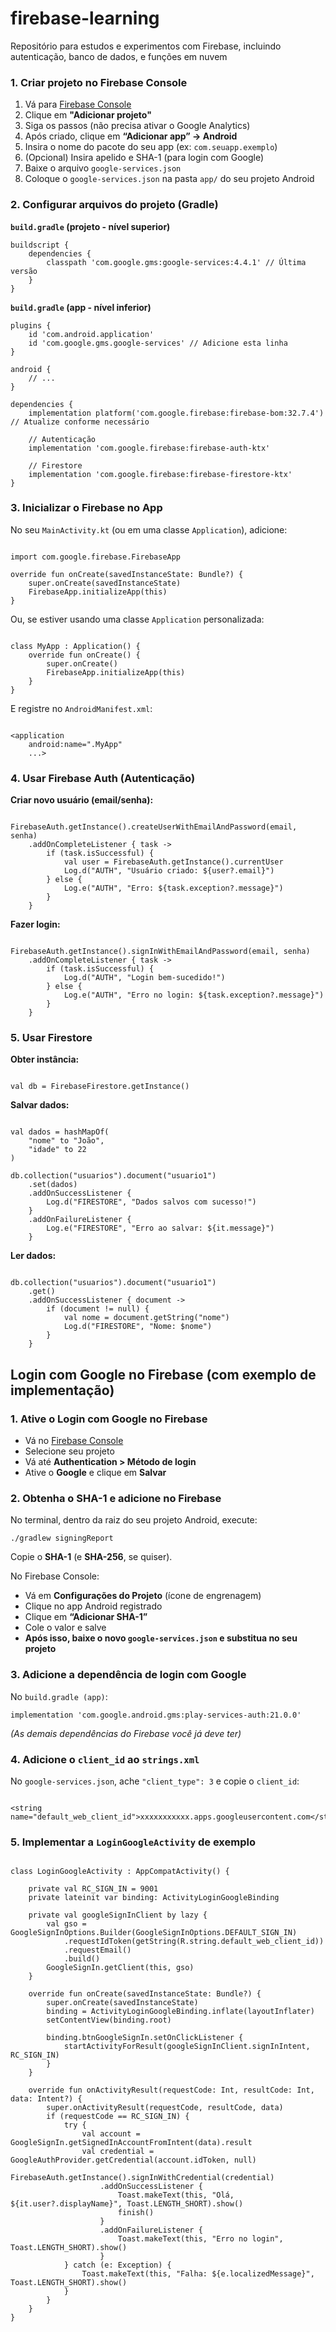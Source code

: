 # firebase-learning
Repositório para estudos e experimentos com Firebase, incluindo autenticação, banco de dados, e funções em nuvem


### 1. Criar projeto no Firebase Console

1. Vá para [Firebase Console](https://console.firebase.google.com/)
2. Clique em **"Adicionar projeto"**
3. Siga os passos (não precisa ativar o Google Analytics)
4. Após criado, clique em **“Adicionar app” → Android**
5. Insira o nome do pacote do seu app (ex: `com.seuapp.exemplo`)
6. (Opcional) Insira apelido e SHA-1 (para login com Google)
7. Baixe o arquivo `google-services.json`
8. Coloque o `google-services.json` na pasta `app/` do seu projeto Android

<h3> 2. Configurar arquivos do projeto (Gradle)</h3>

<p><strong><code>build.gradle</code> (projeto - nível superior)</strong></p>

<pre><code>buildscript {
    dependencies {
        classpath 'com.google.gms:google-services:4.4.1' // Última versão
    }
}
</code></pre>

<p><strong><code>build.gradle</code> (app - nível inferior)</strong></p>

<pre><code>plugins {
    id 'com.android.application'
    id 'com.google.gms.google-services' // Adicione esta linha
}

android {
    // ...
}

dependencies {
    implementation platform('com.google.firebase:firebase-bom:32.7.4') // Atualize conforme necessário

    // Autenticação
    implementation 'com.google.firebase:firebase-auth-ktx'

    // Firestore
    implementation 'com.google.firebase:firebase-firestore-ktx'
}
</code></pre>

<h3> 3. Inicializar o Firebase no App</h3>

<p>No seu <code>MainActivity.kt</code> (ou em uma classe <code>Application</code>), adicione:</p>

<pre><code class="language-kotlin">
import com.google.firebase.FirebaseApp

override fun onCreate(savedInstanceState: Bundle?) {
    super.onCreate(savedInstanceState)
    FirebaseApp.initializeApp(this)
}
</code></pre>

<p>Ou, se estiver usando uma classe <code>Application</code> personalizada:</p>

<pre><code class="language-kotlin">
class MyApp : Application() {
    override fun onCreate() {
        super.onCreate()
        FirebaseApp.initializeApp(this)
    }
}
</code></pre>

<p>E registre no <code>AndroidManifest.xml</code>:</p>

<pre><code class="language-xml">
&lt;application
    android:name=".MyApp"
    ...&gt;
</code></pre>

<h3> 4. Usar Firebase Auth (Autenticação)</h3>

<p><strong>Criar novo usuário (email/senha):</strong></p>

<pre><code class="language-kotlin">
FirebaseAuth.getInstance().createUserWithEmailAndPassword(email, senha)
    .addOnCompleteListener { task ->
        if (task.isSuccessful) {
            val user = FirebaseAuth.getInstance().currentUser
            Log.d("AUTH", "Usuário criado: ${user?.email}")
        } else {
            Log.e("AUTH", "Erro: ${task.exception?.message}")
        }
    }
</code></pre>

<p><strong>Fazer login:</strong></p>

<pre><code class="language-kotlin">
FirebaseAuth.getInstance().signInWithEmailAndPassword(email, senha)
    .addOnCompleteListener { task ->
        if (task.isSuccessful) {
            Log.d("AUTH", "Login bem-sucedido!")
        } else {
            Log.e("AUTH", "Erro no login: ${task.exception?.message}")
        }
    }
</code></pre>

<h3> 5. Usar Firestore</h3>

<p><strong>Obter instância:</strong></p>

<pre><code class="language-kotlin">
val db = FirebaseFirestore.getInstance()
</code></pre>

<p><strong>Salvar dados:</strong></p>

<pre><code class="language-kotlin">
val dados = hashMapOf(
    "nome" to "João",
    "idade" to 22
)

db.collection("usuarios").document("usuario1")
    .set(dados)
    .addOnSuccessListener {
        Log.d("FIRESTORE", "Dados salvos com sucesso!")
    }
    .addOnFailureListener {
        Log.e("FIRESTORE", "Erro ao salvar: ${it.message}")
    }
</code></pre>

<p><strong>Ler dados:</strong></p>

<pre><code class="language-kotlin">
db.collection("usuarios").document("usuario1")
    .get()
    .addOnSuccessListener { document ->
        if (document != null) {
            val nome = document.getString("nome")
            Log.d("FIRESTORE", "Nome: $nome")
        }
    }
</code></pre>

<h2> Login com Google no Firebase (com exemplo de implementação)</h2>

<h3> 1. Ative o Login com Google no Firebase</h3>
<ul>
  <li>Vá no <a href="https://console.firebase.google.com/" target="_blank">Firebase Console</a></li>
  <li>Selecione seu projeto</li>
  <li>Vá até <strong>Authentication &gt; Método de login</strong></li>
  <li>Ative o <strong>Google</strong> e clique em <strong>Salvar</strong></li>
</ul>

<h3> 2. Obtenha o SHA-1 e adicione no Firebase</h3>
<p>No terminal, dentro da raiz do seu projeto Android, execute:</p>

<pre><code class="language-bash">./gradlew signingReport</code></pre>

<p>Copie o <strong>SHA-1</strong> (e <strong>SHA-256</strong>, se quiser).</p>
<p>No Firebase Console:</p>
<ul>
  <li>Vá em <strong>Configurações do Projeto</strong> (ícone de engrenagem)</li>
  <li>Clique no app Android registrado</li>
  <li>Clique em <strong>“Adicionar SHA-1”</strong></li>
  <li>Cole o valor e salve</li>
  <li><strong>Após isso, baixe o novo <code>google-services.json</code> e substitua no seu projeto</strong></li>
</ul>

<h3> 3. Adicione a dependência de login com Google</h3>
<p>No <code>build.gradle (app)</code>:</p>

<pre><code class="language-kotlin">implementation 'com.google.android.gms:play-services-auth:21.0.0'</code></pre>
<p><em>(As demais dependências do Firebase você já deve ter)</em></p>

<h3> 4. Adicione o <code>client_id</code> ao <code>strings.xml</code></h3>
<p>No <code>google-services.json</code>, ache <code>"client_type": 3</code> e copie o <code>client_id</code>:</p>

<pre><code class="language-xml">
&lt;string name="default_web_client_id"&gt;xxxxxxxxxxx.apps.googleusercontent.com&lt;/string&gt;
</code></pre>

<h3> 5. Implementar a <code>LoginGoogleActivity</code> de exemplo</h3>

<pre><code class="language-kotlin">
class LoginGoogleActivity : AppCompatActivity() {

    private val RC_SIGN_IN = 9001
    private lateinit var binding: ActivityLoginGoogleBinding

    private val googleSignInClient by lazy {
        val gso = GoogleSignInOptions.Builder(GoogleSignInOptions.DEFAULT_SIGN_IN)
            .requestIdToken(getString(R.string.default_web_client_id))
            .requestEmail()
            .build()
        GoogleSignIn.getClient(this, gso)
    }

    override fun onCreate(savedInstanceState: Bundle?) {
        super.onCreate(savedInstanceState)
        binding = ActivityLoginGoogleBinding.inflate(layoutInflater)
        setContentView(binding.root)

        binding.btnGoogleSignIn.setOnClickListener {
            startActivityForResult(googleSignInClient.signInIntent, RC_SIGN_IN)
        }
    }

    override fun onActivityResult(requestCode: Int, resultCode: Int, data: Intent?) {
        super.onActivityResult(requestCode, resultCode, data)
        if (requestCode == RC_SIGN_IN) {
            try {
                val account = GoogleSignIn.getSignedInAccountFromIntent(data).result
                val credential = GoogleAuthProvider.getCredential(account.idToken, null)
                FirebaseAuth.getInstance().signInWithCredential(credential)
                    .addOnSuccessListener {
                        Toast.makeText(this, "Olá, ${it.user?.displayName}", Toast.LENGTH_SHORT).show()
                        finish()
                    }
                    .addOnFailureListener {
                        Toast.makeText(this, "Erro no login", Toast.LENGTH_SHORT).show()
                    }
            } catch (e: Exception) {
                Toast.makeText(this, "Falha: ${e.localizedMessage}", Toast.LENGTH_SHORT).show()
            }
        }
    }
}
</code></pre>





